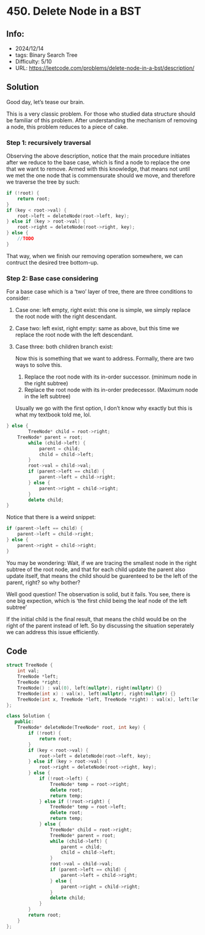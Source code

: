 # 450. Delete Node in a BST

## Info:

- 2024/12/14
- tags: Binary Search Tree
- Difficulty: 5/10
- URL: https://leetcode.com/problems/delete-node-in-a-bst/description/

## Solution

Good day, let’s tease our brain.

This is a very classic problem. For those who studied data structure should be familiar of this problem. After understanding the mechanism of removing a node, this problem reduces to a piece of cake.

### Step 1: recursively traversal

Observing the above description, notice that the main procedure initiates after we reduce to the base case, which is find a node to replace the one that we want to remove. Armed with this knowledge, that means not until we met the one node that is commensurate should we move, and therefore we traverse the tree by such:

```cpp
if (!root) {
    return root;
}
if (key < root->val) {
    root->left = deleteNode(root->left, key);
} else if (key > root->val) {
    root->right = deleteNode(root->right, key);
} else {
	//TODO
}
```

That way, when we finish our removing operation somewhere, we can contruct the desired tree bottom-up.

### Step 2: Base case considering

For a base case which is a ‘two’ layer of tree, there are three conditions to consider:

1. Case one: left empty, right exist: this one is simple, we simply replace the root node with the right descendant.
2. Case two: left exist, right empty: same as above, but this time we replace the root node with the left descendant.
3. Case three: both children branch exist:

   Now this is something that we want to address. Formally, there are two ways to solve this.

   1. Replace the root node with its in-order successor. (minimum node in the right subtree)
   2. Replace the root node with its in-order predecessor. (Maximum node in the left subtree)

   Usually we go with the first option, I don’t know why exactly but this is what my textbook told me, lol.

```cpp
} else {
		TreeNode* child = root->right;
    TreeNode* parent = root;
	    while (child->left) {
	        parent = child;
	        child = child->left;
	    }
	    root->val = child->val;
	    if (parent->left == child) {
	        parent->left = child->right;
	    } else {
	        parent->right = child->right;
	    }
	    delete child;
}
```

Notice that there is a weird snippet:

```cpp
if (parent->left == child) {
    parent->left = child->right;
} else {
    parent->right = child->right;
}
```

You may be wondering: Wait, if we are tracing the smallest node in the right subtree of the root node, and that for each child update the parent also update itself, that means the child should be guarenteed to be the left of the parent, right? so why bother?

Well good question! The observation is solid, but it fails. You see, there is one big expection, which is ‘the first child being the leaf node of the left subtree’

If the initial child is the final result, that means the child would be on the right of the parent instead of left. So by discussing the situation seperately we can address this issue efficiently.

## Code

```cpp
struct TreeNode {
    int val;
    TreeNode *left;
    TreeNode *right;
    TreeNode() : val(0), left(nullptr), right(nullptr) {}
    TreeNode(int x) : val(x), left(nullptr), right(nullptr) {}
    TreeNode(int x, TreeNode *left, TreeNode *right) : val(x), left(left), right(right) {}
};

class Solution {
   public:
    TreeNode* deleteNode(TreeNode* root, int key) {
        if (!root) {
            return root;
        }
        if (key < root->val) {
            root->left = deleteNode(root->left, key);
        } else if (key > root->val) {
            root->right = deleteNode(root->right, key);
        } else {
            if (!root->left) {
                TreeNode* temp = root->right;
                delete root;
                return temp;
            } else if (!root->right) {
                TreeNode* temp = root->left;
                delete root;
                return temp;
            } else {
                TreeNode* child = root->right;
                TreeNode* parent = root;
                while (child->left) {
                    parent = child;
                    child = child->left;
                }
                root->val = child->val;
                if (parent->left == child) {
                    parent->left = child->right;
                } else {
                    parent->right = child->right;
                }
                delete child;
            }
        }
        return root;
    }
};
```
